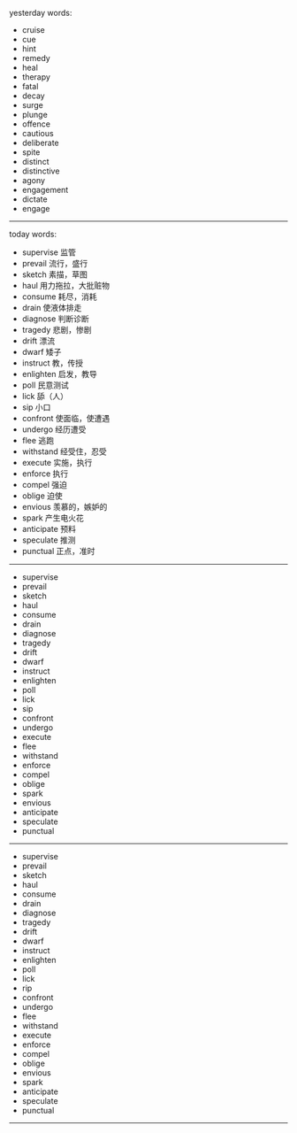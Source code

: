 yesterday words:
- cruise
- cue
- hint
- remedy
- heal
- therapy
- fatal
- decay
- surge
- plunge
- offence
- cautious
- deliberate
- spite
- distinct
- distinctive
- agony
- engagement
- dictate
- engage 

---
today words:
- supervise  监管
- prevail  流行，盛行
- sketch  素描，草图
- haul  用力拖拉，大批赃物
- consume  耗尽，消耗
- drain  使液体排走
- diagnose  判断诊断
- tragedy  悲剧，惨剧
- drift  漂流
- dwarf  矮子
- instruct  教，传授
- enlighten  启发，教导
- poll  民意测试
- lick  舔（人）
- sip  小口
- confront  使面临，使遭遇
- undergo  经历遭受
- flee  逃跑
- withstand  经受住，忍受
- execute  实施，执行
- enforce  执行
- compel  强迫
- oblige  迫使
- envious  羡慕的，嫉妒的
- spark  产生电火花
- anticipate  预料
- speculate  推测
- punctual  正点，准时
---
- supervise
- prevail
- sketch
- haul
- consume
- drain
- diagnose
- tragedy
- drift
- dwarf
- instruct
- enlighten
- poll
- lick
- sip
- confront
- undergo
- execute
- flee
- withstand
- enforce
- compel
- oblige
- spark
- envious
- anticipate
- speculate
- punctual
---
- supervise
- prevail
- sketch
- haul
- consume
- drain
- diagnose
- tragedy
- drift
- dwarf
- instruct
- enlighten
- poll
- lick
- rip
- confront
- undergo
- flee
- withstand
- execute
- enforce
- compel
- oblige
- envious
- spark
- anticipate
- speculate
- punctual
---
